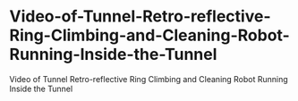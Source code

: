 # Video-of-Tunnel-Retro-reflective-Ring-Climbing-and-Cleaning-Robot-Running-Inside-the-Tunnel
Video of Tunnel Retro-reflective Ring Climbing and Cleaning Robot Running Inside the Tunnel
